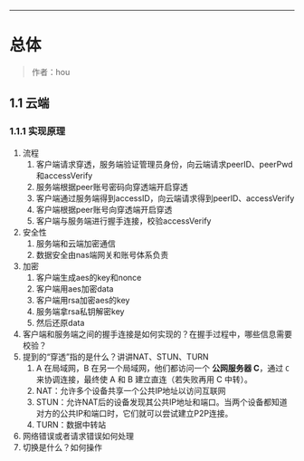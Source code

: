 ------

# 总体

> 作者：hou

## 1.1 云端

### 1.1.1 实现原理
1. 流程
    1. 客户端请求穿透，服务端验证管理员身份，向云端请求peerID、peerPwd和accessVerify
    2. 服务端根据peer账号密码向穿透端开启穿透
    3. 客户端通过服务端得到accessID，向云端请求得到peerID、accessVerify
    4. 客户端根据peer账号向穿透端开启穿透
    5. 客户端与服务端进行握手连接，校验accessVerify
2. 安全性
    1. 服务端和云端加密通信
    2. 数据安全由nas端网关和账号体系负责
3. 加密 
    1. 客户端生成aes的key和nonce
    2. 客户端用aes加密data
    3. 客户端用rsa加密aes的key
    4. 服务端拿rsa私钥解密key
    5. 然后还原data
4. 客户端和服务端之间的握手连接是如何实现的？在握手过程中，哪些信息需要校验？
5. 提到的“穿透”指的是什么？讲讲NAT、STUN、TURN
    1. A 在局域网，B 在另一个局域网，他们都访问一个 **公网服务器 C**，通过 `C` 来协调连接，最终使 A 和 B 建立直连（若失败再用 C 中转）。
    2. NAT：允许多个设备共享一个公共IP地址以访问互联网
    3. STUN：允许NAT后的设备发现其公共IP地址和端口。当两个设备都知道对方的公共IP和端口时，它们就可以尝试建立P2P连接。
    4. TURN：数据中转站
6. 网络错误或者请求错误如何处理
7. 切换是什么？如何操作